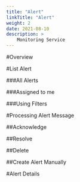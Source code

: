 ```yaml
---
title: "Alert"
linkTitle: "Alert"
weight: 2
date: 2021-08-10
description: >
    Monitoring Service
---
```


#Overview



#List Alert


###All Alerts


###Assigned to me


###Using Filters


#Processing Alert Message

##Acknowledge

##Resolve

##Delete

##Create Alert Manually


#Alert Details








